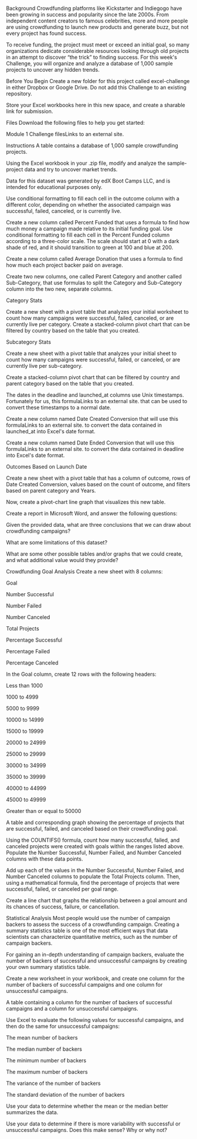 <h1 ></h1>Background </h1>
Crowdfunding platforms like Kickstarter and Indiegogo have been growing in success and popularity since the late 2000s. From independent content creators to famous celebrities, more and more people are using crowdfunding to launch new products and generate buzz, but not every project has found success.

To receive funding, the project must meet or exceed an initial goal, so many organizations dedicate considerable resources looking through old projects in an attempt to discover “the trick” to finding success. For this week's Challenge, you will organize and analyze a database of 1,000 sample projects to uncover any hidden trends.

Before You Begin
Create a new folder for this project called excel-challenge in either Dropbox or Google Drive. Do not add this Challenge to an existing repository.

Store your Excel workbooks here in this new space, and create a sharable link for submission.

Files
Download the following files to help you get started:

Module 1 Challenge filesLinks to an external site.

Instructions
A table contains a database of 1,000 sample crowdfunding projects.

Using the Excel workbook in your .zip file, modify and analyze the sample-project data and try to uncover market trends.

Data for this dataset was generated by edX Boot Camps LLC, and is intended for educational purposes only.

Use conditional formatting to fill each cell in the outcome column with a different color, depending on whether the associated campaign was successful, failed, canceled, or is currently live.

Create a new column called Percent Funded that uses a formula to find how much money a campaign made relative to its initial funding goal.
Use conditional formatting to fill each cell in the Percent Funded column according to a three-color scale. The scale should start at 0 with a dark shade of red, and it should transition to green at 100 and blue at 200.

Create a new column called Average Donation that uses a formula to find how much each project backer paid on average.

Create two new columns, one called Parent Category and another called Sub-Category, that use formulas to split the Category and Sub-Category column into the two new, separate columns.

Category Stats

Create a new sheet with a pivot table that analyzes your initial worksheet to count how many campaigns were successful, failed, canceled, or are currently live per category.
Create a stacked-column pivot chart that can be filtered by country based on the table that you created.

Subcategory Stats

Create a new sheet with a pivot table that analyzes your initial sheet to count how many campaigns were successful, failed, or canceled, or are currently live per sub-category.

Create a stacked-column pivot chart that can be filtered by country and parent category based on the table that you created.

The dates in the deadline and launched_at columns use Unix timestamps. Fortunately for us, this formulaLinks to an external site. that can be used to convert these timestamps to a normal date.

Create a new column named Date Created Conversion that will use this formulaLinks to an external site. to convert the data contained in launched_at into Excel's date format.

Create a new column named Date Ended Conversion that will use this formulaLinks to an external site. to convert the data contained in deadline into Excel's date format.

Outcomes Based on Launch Date

Create a new sheet with a pivot table that has a column of outcome, rows of Date Created Conversion, values based on the count of outcome, and filters based on parent category and Years.

Now, create a pivot-chart line graph that visualizes this new table.

Create a report in Microsoft Word, and answer the following questions:

Given the provided data, what are three conclusions that we can draw about crowdfunding campaigns?

What are some limitations of this dataset?

What are some other possible tables and/or graphs that we could create, and what additional value would they provide?

Crowdfunding Goal Analysis
Create a new sheet with 8 columns:

Goal

Number Successful

Number Failed

Number Canceled

Total Projects

Percentage Successful

Percentage Failed

Percentage Canceled

In the Goal column, create 12 rows with the following headers:

Less than 1000

1000 to 4999

5000 to 9999

10000 to 14999

15000 to 19999

20000 to 24999

25000 to 29999

30000 to 34999

35000 to 39999

40000 to 44999

45000 to 49999

Greater than or equal to 50000

A table and corresponding graph showing the percentage of projects that are successful, failed, and canceled based on their crowdfunding goal.

Using the COUNTIFS() formula, count how many successful, failed, and canceled projects were created with goals within the ranges listed above. Populate the Number Successful, Number Failed, and Number Canceled columns with these data points.

Add up each of the values in the Number Successful, Number Failed, and Number Canceled columns to populate the Total Projects column. Then, using a mathematical formula, find the percentage of projects that were successful, failed, or canceled per goal range.

Create a line chart that graphs the relationship between a goal amount and its chances of success, failure, or cancellation.

Statistical Analysis
Most people would use the number of campaign backers to assess the success of a crowdfunding campaign. Creating a summary statistics table is one of the most efficient ways that data scientists can characterize quantitative metrics, such as the number of campaign backers.

For gaining an in-depth understanding of campaign backers, evaluate the number of backers of successful and unsuccessful campaigns by creating your own summary statistics table.

Create a new worksheet in your workbook, and create one column for the number of backers of successful campaigns and one column for unsuccessful campaigns.

A table containing a column for the number of backers of successful campaigns and a column for unsuccessful campaigns.

Use Excel to evaluate the following values for successful campaigns, and then do the same for unsuccessful campaigns:

The mean number of backers

The median number of backers

The minimum number of backers

The maximum number of backers

The variance of the number of backers

The standard deviation of the number of backers

Use your data to determine whether the mean or the median better summarizes the data.

Use your data to determine if there is more variability with successful or unsuccessful campaigns. Does this make sense? Why or why not?
